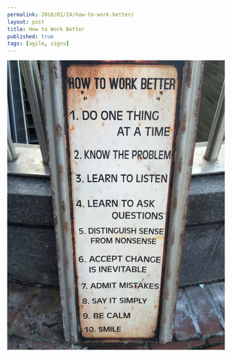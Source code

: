 ```yaml
---
permalink: 2018/01/24/how-to-work-better/
layout: post
title: How to Work Better
published: true
tags: [agile, signs]
---
```


![sign](/img/posts/how-to-work-better/how-to-work-better.webp)
